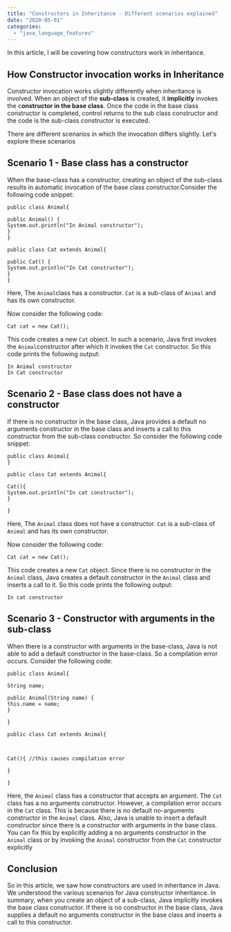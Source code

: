 ```yaml
---
title: "Constructors in Inheritance - Different scenarios explained"
date: "2020-05-01"
categories: 
  - "java_language_features"
---
```


In this article, I will be covering how constructors work in inheritance.

## How Constructor invocation works in Inheritance

Constructor invocation works slightly differently when inheritance is involved. When an object of the **sub-class** is created, it **implicitly** invokes the c**onstructor in the base class**. Once the code in the base class constructor is completed, control returns to the sub class constructor and the code is the sub-class constructor is executed.

There are different scenarios in which the invocation differs slightly. Let's explore these scenarios

## Scenario 1 - Base class has a constructor

When the base-class has a constructor, creating an object of the sub-class results in automatic invocation of the base class constructor.Consider the following code snippet:

```
public class Animal{

public Animal() {
System.out.println("In Animal constructor");
}
}

public class Cat extends Animal{

public Cat() {
System.out.println("In Cat constructor");
}
}
```

Here, The `Animal`class has a constructor. `Cat` is a sub-class of `Animal` and has its own constructor.

Now consider the following code:

```
Cat cat = new Cat();
```

This code creates a new `Cat` object. In such a scenario, Java first invokes the `Animal`constructor after which it invokes the `Cat` constructor. So this code prints the following output:

```
In Animal constructor
In Cat constructor
```

## Scenario 2 - Base class does not have a constructor

If there is no constructor in the base class, Java provides a default no arguments constructor in the base class and inserts a call to this constructor from the sub-class constructor. So consider the following code snippet:

```
public class Animal{
}

public class Cat extends Animal{

Cat(){
System.out.println("In cat constructor");
}

}
```

Here, The `Animal` class does not have a constructor. `Cat` is a sub-class of `Animal` and has its own constructor.

Now consider the following code:

```
Cat cat = new Cat();
```

This code creates a new `Cat` object. Since there is no constructor in the `Animal` class, Java creates a default constructor in the `Animal` class and inserts a call to it. So this code prints the following output:

```
In cat constructor
```

## Scenario 3 - Constructor with arguments in the sub-class

When there is a constructor with arguments in the base-class, Java is not able to add a default constructor in the base-class. So a compilation error occurs. Consider the following code:

```
public class Animal{

String name;

public Animal(String name) {
this.name = name;
}

}

public class Cat extends Animal{



Cat(){ //this causes compilation error

}

}
```

Here, the `Animal` class has a constructor that accepts an argument. The `Cat` class has a no arguments constructor. However, a compilation error occurs in the `Cat` class. This is because there is no default no-arguments constructor in the `Animal` class. Also, Java is unable to insert a default constructor since there is a constructor with arguments in the base class. You can fix this by explicitly adding a no arguments constructor in the `Animal` class or by invoking the `Animal` constructor from the `Cat` constructor explicitly

## Conclusion

So in this article, we saw how constructors are used in inheritance in Java. We understood the various scenarios for Java constructor inheritance. In summary, when you create an object of a sub-class, Java implicitly invokes the base class constructor. If there is no constructor in the base class, Java supplies a default no arguments constructor in the base class and inserts a call to this constructor.
